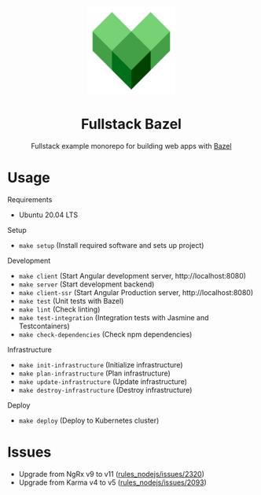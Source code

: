 <div align="center">
  <a href="https://github.com/drakery3d/fullstack-bazel">
    <img width="180px" height="auto" src="./services/client/assets/icons/icon-192x192.png" />
  </a>
  <br>
  <h1>Fullstack Bazel</h1>
  <p>
    Fullstack example monorepo for building web apps with <a href="https://bazel.build">Bazel</a>
  </p>
</div>

# Usage

Requirements

- Ubuntu 20.04 LTS

Setup

- `make setup` (Install required software and sets up project)

Development

- `make client` (Start Angular development server, http://localhost:8080)
- `make server` (Start development backend)
- `make client-ssr` (Start Angular Production server, http://localhost:8080)
- `make test` (Unit tests with Bazel)
- `make lint` (Check linting)
- `make test-integration` (Integration tests with Jasmine and Testcontainers)
- `make check-dependencies` (Check npm dependencies)

Infrastructure

- `make init-infrastructure` (Initialize infrastructure)
- `make plan-infrastructure` (Plan infrastructure)
- `make update-infrastructure` (Update infrastructure)
- `make destroy-infrastructure` (Destroy infrastructure)

Deploy

- `make deploy` (Deploy to Kubernetes cluster)

# Issues

- Upgrade from NgRx v9 to v11 ([rules_nodejs/issues/2320](https://github.com/bazelbuild/rules_nodejs/issues/2320))
- Upgrade from Karma v4 to v5 ([rules_nodejs/issues/2093](https://github.com/bazelbuild/rules_nodejs/issues/2093))

<!-- TODO Upgrade core-js and systemjs -->
<!-- TODO move services/* into root, but keep libraries in libs/* -->
<!-- TODO fix errors and warnings when running `yarn check` -->
<!-- TODO Fix circular dependency warning when building angular prod bundles -->

<!-- FIXME documentation / wiki -->
<!-- FIXME local kubernetes cluster with minikube / microk8s -->
<!-- FIXME angular pre-rendering -->
<!-- FIXME angular minify main.html in production builds -->
<!-- FIXME gdpr compliance -->
<!-- FIXME Terms of Service, Privacy Policy, Legal Notice placeholders -->
<!-- FIXME Chrome log: Site cannot be installed: Page does not work offline. Starting in Chrome 93, the installability criteria is changing, and this site will not be installable. See https://goo.gle/improved-pwa-offline-detection for more information. -->
<!-- FIXME Keep user authenticated when server side rendering -->
<!-- FIXME Check design in other browsers -->
<!-- FIXME Install node_modules once as first job and then reuse in other jobs for .github/workflows/ci.yaml -->
<!-- FIXME Try Google Kubernetes Autopilot when this is fixed: https://github.com/jetstack/cert-manager/issues/3717 -->
<!-- FIXME Bundling into a desktop app (e.g. with Electron) -->
<!-- FIXME Also use other technologies (e.g. other client frameworks and other backend languages) -->
